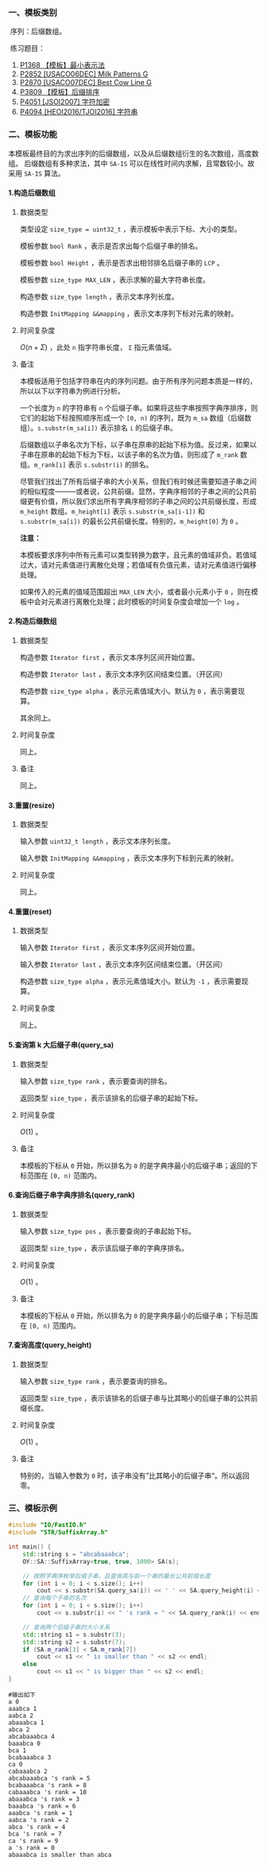 ### 一、模板类别

​	序列：后缀数组。

​	练习题目：

1. [P1368 【模板】最小表示法](https://www.luogu.com.cn/problem/P1368)
2. [P2852 [USACO06DEC] Milk Patterns G](https://www.luogu.com.cn/problem/P2852)
3. [P2870 [USACO07DEC] Best Cow Line G](https://www.luogu.com.cn/problem/P2870)
4. [P3809 【模板】后缀排序](https://www.luogu.com.cn/problem/P3809)
5. [P4051 [JSOI2007] 字符加密](https://www.luogu.com.cn/problem/P4051)
6. [P4094 [HEOI2016/TJOI2016] 字符串](https://www.luogu.com.cn/problem/P4094)

### 二、模板功能

   本模板最终目的为求出序列的后缀数组，以及从后缀数组衍生的名次数组，高度数组。
   后缀数组有多种求法，其中 `SA-IS` 可以在线性时间内求解，且常数较小。故采用 `SA-IS` 算法。

#### 1.构造后缀数组

1. 数据类型

   类型设定 `size_type = uint32_t` ，表示模板中表示下标、大小的类型。
   
   模板参数 `bool Rank` ，表示是否求出每个后缀子串的排名。
   
   模板参数 `bool Height` ，表示是否求出相邻排名后缀子串的 `LCP` 。
   
   模板参数 `size_type MAX_LEN` ，表示求解的最大字符串长度。

   构造参数 `size_type length` ，表示文本序列长度。

   构造参数 `InitMapping &&mapping` ，表示文本序列下标对元素的映射。

2. 时间复杂度

    $O(n+\Sigma)$ ，此处 `n` 指字符串长度， `Σ` 指元素值域。

3. 备注

   本模板适用于包括字符串在内的序列问题。由于所有序列问题本质是一样的，所以以下以字符串为例进行分析。

   一个长度为 `n` 的字符串有 `n` 个后缀子串。如果将这些字串按照字典序排序，则它们的起始下标按照顺序形成一个 `[0, n)` 的序列，既为 `m_sa` 数组（后缀数组）。`s.substr(m_sa[i])` 表示排名 `i` 的后缀子串。

   后缀数组以子串名次为下标，以子串在原串的起始下标为值。反过来，如果以子串在原串的起始下标为下标，以该子串的名次为值，则形成了 `m_rank` 数组。`m_rank[i]` 表示 `s.substr(i)` 的排名。

   尽管我们找出了所有后缀子串的大小关系，但我们有时候还需要知道子串之间的相似程度———或者说，公共前缀。显然，字典序相邻的子串之间的公共前缀更有价值，所以我们求出所有字典序相邻的子串之间的公共前缀长度，形成 `m_height` 数组。`m_height[i]` 表示 `s.substr(m_sa[i-1])` 和 `s.substr(m_sa[i])` 的最长公共前缀长度。特别的，`m_height[0]` 为 `0` 。
   
   **注意：** 
   
   本模板要求序列中所有元素可以类型转换为数字，且元素的值域非负。若值域过大，请对元素值进行离散化处理；若值域有负值元素，请对元素值进行偏移处理。
   
   如果传入的元素的值域范围超出 `MAX_LEN` 大小，或者最小元素小于 `0` ，则在模板中会对元素进行离散化处理；此时模板的时间复杂度会增加一个 `log` 。

#### 2.构造后缀数组

1. 数据类型

   构造参数 `Iterator first` ，表示文本序列区间开始位置。

   构造参数 `Iterator last` ，表示文本序列区间结束位置。（开区间）

   构造参数 `size_type alpha` ，表示元素值域大小。默认为 `0` ，表示需要现算。

   其余同上。

2. 时间复杂度

   同上。

3. 备注

   同上。

#### 3.重置(resize)

1. 数据类型

   输入参数 `uint32_t length` ，表示文本序列长度。

   输入参数 `InitMapping &&mapping` ，表示文本序列下标到元素的映射。

2. 时间复杂度

   同上。

#### 4.重置(reset)

1. 数据类型

   输入参数 `Iterator first` ，表示文本序列区间开始位置。

   输入参数 `Iterator last` ，表示文本序列区间结束位置。（开区间）

   构造参数 `size_type alpha` ，表示元素值域大小。默认为 `-1` ，表示需要现算。

2. 时间复杂度

   同上。

#### 5.查询第 k 大后缀子串(query_sa)

1. 数据类型

   输入参数 `size_type rank` ，表示要查询的排名。

   返回类型 `size_type` ，表示该排名的后缀子串的起始下标。

2. 时间复杂度

   $O(1)$ 。

3. 备注

   本模板的下标从 `0` 开始，所以排名为 `0` 的是字典序最小的后缀子串；返回的下标范围在 `[0, n)` 范围内。

#### 6.查询后缀子串字典序排名(query_rank)

1. 数据类型

   输入参数 `size_type pos` ，表示要查询的子串起始下标。

   返回类型 `size_type` ，表示该后缀子串的字典序排名。

2. 时间复杂度

   $O(1)$ 。

3. 备注

   本模板的下标从 `0` 开始，所以排名为 `0` 的是字典序最小的后缀子串；下标范围在 `[0, n)` 范围内。

#### 7.查询高度(query_height)

1. 数据类型

   输入参数 `size_type rank` ，表示要查询的排名。

   返回类型 `size_type` ，表示该排名的后缀子串与比其略小的后缀子串的公共前缀长度。

2. 时间复杂度

   $O(1)$ 。

3. 备注

   特别的，当输入参数为 `0` 时，该子串没有”比其略小的后缀子串“。所以返回零。

### 三、模板示例

```c++
#include "IO/FastIO.h"
#include "STR/SuffixArray.h"

int main() {
    std::string s = "abcabaaabca";
    OY::SA::SuffixArray<true, true, 1000> SA(s);

    // 按照字典序枚举后缀子串，且查询其与前一个串的最长公共前缀长度
    for (int i = 0; i < s.size(); i++)
        cout << s.substr(SA.query_sa(i)) << ' ' << SA.query_height(i) << endl;
    // 查询每个子串的名次
    for (int i = 0; i < s.size(); i++)
        cout << s.substr(i) << " 's rank = " << SA.query_rank(i) << endl;

    // 查询两个后缀子串的大小关系
    std::string s1 = s.substr(3);
    std::string s2 = s.substr(7);
    if (SA.m_rank[3] < SA.m_rank[7])
        cout << s1 << " is smaller than " << s2 << endl;
    else
        cout << s1 << " is bigger than " << s2 << endl;
}
```

```
#输出如下
a 0
aaabca 1
aabca 2
abaaabca 1
abca 2
abcabaaabca 4
baaabca 0
bca 1
bcabaaabca 3
ca 0
cabaaabca 2
abcabaaabca 's rank = 5
bcabaaabca 's rank = 8
cabaaabca 's rank = 10
abaaabca 's rank = 3
baaabca 's rank = 6
aaabca 's rank = 1
aabca 's rank = 2
abca 's rank = 4
bca 's rank = 7
ca 's rank = 9
a 's rank = 0
abaaabca is smaller than abca

```

